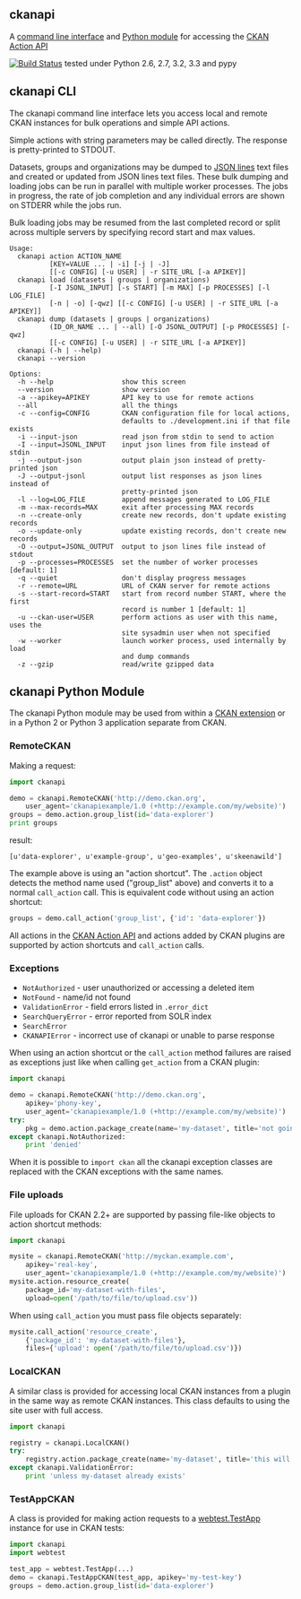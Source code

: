 ## ckanapi

A [command line interface](#ckanapi-cli) and
[Python module](#ckanapi-python-module) for accessing the
[CKAN Action API](http://docs.ckan.org/en/latest/api.html)

[![Build Status](https://travis-ci.org/ckan/ckanapi.png?branch=master)](https://travis-ci.org/ckan/ckanapi) tested under Python 2.6, 2.7, 3.2, 3.3 and pypy

## ckanapi CLI

The ckanapi command line interface lets you access local and
remote CKAN instances for bulk operations and simple API actions.

Simple actions with string parameters may be called directly. The
response is pretty-printed to STDOUT.

Datasets, groups and organizations may be dumped to
[JSON lines](http://jsonlines.org)
text files and created or updated from JSON lines text files.
These bulk dumping and loading jobs can be run in parallel with
multiple worker processes. The jobs in progress, the rate of job
completion and any individual errors are shown on STDERR while
the jobs run.

Bulk loading jobs may be resumed from the last completed
record or split across multiple servers by specifying record
start and max values.

```
Usage:
  ckanapi action ACTION_NAME
          [KEY=VALUE ... | -i] [-j | -J]
          [[-c CONFIG] [-u USER] | -r SITE_URL [-a APIKEY]]
  ckanapi load (datasets | groups | organizations)
          [-I JSONL_INPUT] [-s START] [-m MAX] [-p PROCESSES] [-l LOG_FILE]
          [-n | -o] [-qwz] [[-c CONFIG] [-u USER] | -r SITE_URL [-a APIKEY]]
  ckanapi dump (datasets | groups | organizations)
          (ID_OR_NAME ... | --all) [-O JSONL_OUTPUT] [-p PROCESSES] [-qwz]
          [[-c CONFIG] [-u USER] | -r SITE_URL [-a APIKEY]]
  ckanapi (-h | --help)
  ckanapi --version

Options:
  -h --help                 show this screen
  --version                 show version
  -a --apikey=APIKEY        API key to use for remote actions
  --all                     all the things
  -c --config=CONFIG        CKAN configuration file for local actions,
                            defaults to ./development.ini if that file exists
  -i --input-json           read json from stdin to send to action
  -I --input=JSONL_INPUT    input json lines from file instead of stdin
  -j --output-json          output plain json instead of pretty-printed json
  -J --output-jsonl         output list responses as json lines instead of
                            pretty-printed json
  -l --log=LOG_FILE         append messages generated to LOG_FILE
  -m --max-records=MAX      exit after processing MAX records
  -n --create-only          create new records, don't update existing records
  -o --update-only          update existing records, don't create new records
  -O --output=JSONL_OUTPUT  output to json lines file instead of stdout
  -p --processes=PROCESSES  set the number of worker processes [default: 1]
  -q --quiet                don't display progress messages
  -r --remote=URL           URL of CKAN server for remote actions
  -s --start-record=START   start from record number START, where the first
                            record is number 1 [default: 1]
  -u --ckan-user=USER       perform actions as user with this name, uses the
                            site sysadmin user when not specified
  -w --worker               launch worker process, used internally by load
                            and dump commands
  -z --gzip                 read/write gzipped data
```

## ckanapi Python Module

The ckanapi Python module may be used from within a
[CKAN extension](http://docs.ckan.org/en/latest/extensions/index.html)
or in a Python 2 or Python 3 application separate from CKAN.

### RemoteCKAN

Making a request:

```python
import ckanapi

demo = ckanapi.RemoteCKAN('http://demo.ckan.org',
    user_agent='ckanapiexample/1.0 (+http://example.com/my/website)')
groups = demo.action.group_list(id='data-explorer')
print groups
```

result:

```
[u'data-explorer', u'example-group', u'geo-examples', u'skeenawild']
```

The example above is using an "action shortcut". The `.action` object detects
the method name used ("group_list" above) and converts it to a normal
`call_action` call. This is equivalent code without using an action shortcut:

```python
groups = demo.call_action('group_list', {'id': 'data-explorer'})
```

All actions in the [CKAN Action API](http://docs.ckan.org/en/latest/api.html)
and actions added by CKAN plugins are supported by action shortcuts and
`call_action` calls.


### Exceptions

* `NotAuthorized` - user unauthorized or accessing a deleted item
* `NotFound` - name/id not found
* `ValidationError` - field errors listed in `.error_dict`
* `SearchQueryError` - error reported from SOLR index
* `SearchError`
* `CKANAPIError` - incorrect use of ckanapi or unable to parse response

When using an action shortcut or the `call_action` method
failures are raised as exceptions just like when calling `get_action` from a
CKAN plugin:

```python
import ckanapi

demo = ckanapi.RemoteCKAN('http://demo.ckan.org',
    apikey='phony-key',
    user_agent='ckanapiexample/1.0 (+http://example.com/my/website)')
try:
    pkg = demo.action.package_create(name='my-dataset', title='not going to work')
except ckanapi.NotAuthorized:
    print 'denied'
```

When it is possible to `import ckan` all the ckanapi exception classes are
replaced with the CKAN exceptions with the same names.


### File uploads

File uploads for CKAN 2.2+ are supported by passing file-like objects to action
shortcut methods:

```python
import ckanapi

mysite = ckanapi.RemoteCKAN('http://myckan.example.com',
    apikey='real-key',
    user_agent='ckanapiexample/1.0 (+http://example.com/my/website)')
mysite.action.resource_create(
    package_id='my-dataset-with-files',
    upload=open('/path/to/file/to/upload.csv'))
```

When using `call_action` you must pass file objects separately:

```python
mysite.call_action('resource_create',
    {'package_id': 'my-dataset-with-files'},
    files={'upload': open('/path/to/file/to/upload.csv')})
```

### LocalCKAN

A similar class is provided for accessing local CKAN instances from a plugin in
the same way as remote CKAN instances.  This class defaults to using the site
user with full access.

```python
import ckanapi

registry = ckanapi.LocalCKAN()
try:
    registry.action.package_create(name='my-dataset', title='this will work fine')
except ckanapi.ValidationError:
    print 'unless my-dataset already exists'
```

### TestAppCKAN

A class is provided for making action requests to a
[webtest.TestApp](http://webtest.readthedocs.org/en/latest/testapp.html)
instance for use in CKAN tests:

```python
import ckanapi
import webtest

test_app = webtest.TestApp(...)
demo = ckanapi.TestAppCKAN(test_app, apikey='my-test-key')
groups = demo.action.group_list(id='data-explorer')
```
